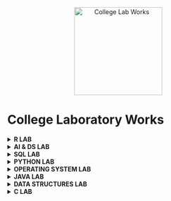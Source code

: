 <div align="center">
<img src="https://img.icons8.com/nolan/200/1A6DFF/C822FF/graduation-cap.png"  title = "College Lab Works" height='200'>
</div>

# College Laboratory Works


 <details> 
  <summary><b> R LAB </b></summary>

* [Experiment 1 → Input from terminal](https://github.com/004Ajay/College-Lab-Works/blob/main/Lab%20Experiments/CmdInp.R)

* [Experiment 2 → Min & Max value from a vector](https://github.com/004Ajay/College-Lab-Works/blob/main/Lab%20Experiments/VecMinMax.R)

* [Experiment 3 → Factorial & Palindrome of a number](https://github.com/004Ajay/College-Lab-Works/blob/main/Lab%20Experiments/fact.R)

* [Experiment 4 → Multiples of Five](https://github.com/004Ajay/College-Lab-Works/blob/main/Lab%20Experiments/MultiplesOfFive.R)

* [Experiment 5 → Pascals Triangle](https://github.com/004Ajay/College-Lab-Works/blob/main/Lab%20Experiments/PasTri.R)

* [Experiment 6 → Nth Largest Element](https://github.com/004Ajay/College-Lab-Works/blob/main/Lab%20Experiments/nth_largest.R)

* [Experiment 7 → Nth Element](https://github.com/004Ajay/College-Lab-Works/blob/main/Lab%20Experiments/nth_ele.R)

* [Experiment 8 → Element Insertion](https://github.com/004Ajay/College-Lab-Works/blob/main/Lab%20Experiments/ele_ins.R)

* [Experiment 9 → Transforms](https://github.com/004Ajay/College-Lab-Works/blob/main/Lab%20Experiments/transforms.R)

* [Experiment 10 → Apply & Lapply](https://github.com/004Ajay/College-Lab-Works/blob/main/Lab%20Experiments/apply_lapply.R)

* [Experiment 11 → Merge Dataframes](https://github.com/004Ajay/College-Lab-Works/blob/main/Lab%20Experiments/merge_df.R)

* [Experiment 12 → Linear Regression](https://github.com/004Ajay/College-Lab-Works/blob/main/Lab%20Experiments/LinReg_height_weight.R)
	
	* [Linear Regression Dataset](https://github.com/004Ajay/College-Lab-Works/blob/main/Lab%20Experiments/height_weight.csv)

* [Experiment 13 → Logistic Regression](https://github.com/004Ajay/College-Lab-Works/blob/main/Lab%20Experiments/log_reg.R)

* [Experiment 14 → Decision Tree](https://github.com/004Ajay/College-Lab-Works/blob/main/Lab%20Experiments/dtree.R)

* [Experiment 15 → Support Vector Machine](https://github.com/004Ajay/College-Lab-Works/blob/main/Lab%20Experiments/svm.R)

* [Experiment 16 → Variance Covariance Correlation](https://github.com/004Ajay/College-Lab-Works/blob/main/Lab%20Experiments/iris_cov_cor.R)

* [Experiment 17 → KMeans Clustering](https://github.com/004Ajay/College-Lab-Works/blob/main/Lab%20Experiments/kmeans_cluster.R)

* [Experiment 18 → Hierarchical Clustering](https://github.com/004Ajay/College-Lab-Works/blob/main/Lab%20Experiments/hierarchical.R)

* [Experiment 19 → DBSCAN Clustering](https://github.com/004Ajay/College-Lab-Works/blob/main/Lab%20Experiments/dbscan.R)

* [Experiment 20 → Statistical Tests](https://github.com/004Ajay/College-Lab-Works/blob/main/Lab%20Experiments/stats.R)

* [Experiment 21 → Hadoop Installation](https://github.com/004Ajay/College-Lab-Works/blob/main/Lab%20Experiments/Hadoop_Insatallation.txt)

* [Experiment 22 → Hadoop Shell Commands](https://github.com/004Ajay/College-Lab-Works/blob/main/Lab%20Experiments/Hadoop_Shell_Commands.txt)

* [Experiment 23 → MapReduce : Word Count Using Python](https://github.com/004Ajay/College-Lab-Works/blob/main/Lab%20Experiments/Word_Count.py)

</details>

<!-- --------------------------------------------------------- -->

 <details> 
  <summary><b> AI & DS LAB </b></summary>

* [Experiment 1 → Statistical Measures](https://github.com/004Ajay/College-Lab-Works/tree/main/AI%20Lab%20Experiments/Statistical_Measure_Data_Visualization.ipynb)

* [Experiment 2 → Matrix Operations & Data Visualization](https://github.com/004Ajay/College-Lab-Works/tree/main/AI%20Lab%20Experiments/Matrix_Operations_Data_Visualization.ipynb)

* [Experiment 3 → CSV Reordering](https://github.com/004Ajay/College-Lab-Works/tree/main/AI%20Lab%20Experiments/CSV_Reordering.ipynb)

* [Experiment 4 → Linear Regression](https://github.com/004Ajay/College-Lab-Works/tree/main/AI%20Lab%20Experiments/Linear_Regression.ipynb)

* [Experiment 5 → Logistic Regression](https://github.com/004Ajay/College-Lab-Works/tree/main/AI%20Lab%20Experiments/Logistic_Regression.ipynb)

* [Experiment 6 → K-Nearest Neighbour (KNN)](https://github.com/004Ajay/College-Lab-Works/tree/main/AI%20Lab%20Experiments/KNN.ipynb)

* [Experiment 7 → Naive Bayes](https://github.com/004Ajay/College-Lab-Works/tree/main/AI%20Lab%20Experiments/Naive_Bayes.ipynb)

* [Experiment 8 → Decision Tree](https://github.com/004Ajay/College-Lab-Works/tree/main/AI%20Lab%20Experiments/Decision_Tree.ipynb)

* [Experiment 9 → Correlation & Covariance](https://github.com/004Ajay/College-Lab-Works/tree/main/AI%20Lab%20Experiments/CorrCov.ipynb)

* [Experiment 10 → Support Vector Machine (SVM)](https://github.com/004Ajay/College-Lab-Works/tree/main/AI%20Lab%20Experiments/SVM.ipynb)

* [Experiment 11 → Principal Component Analysis (PCA)](https://github.com/004Ajay/College-Lab-Works/tree/main/AI%20Lab%20Experiments/PCA.ipynb)

* [Experiment 12 → Hill Climbing Algorithm](https://github.com/004Ajay/College-Lab-Works/tree/main/AI%20Lab%20Experiments/Hill_Climbing_Algorithm.ipynb)

</details>

<!-- --------------------------------------------------------- -->

 <details> 
  <summary><b> SQL LAB </b></summary>

 <!-- readme links here -->

</details>

<!-- --------------------------------------------------------- -->

 <details> 
  <summary><b> PYTHON LAB </b></summary>

 <!-- readme links here -->

</details>

<!-- --------------------------------------------------------- -->

 <details> 
  <summary><b> OPERATING SYSTEM LAB </b></summary>

 <!-- readme links here -->

</details>

<!-- --------------------------------------------------------- -->

 <details> 
  <summary><b> JAVA LAB </b></summary>

 <!-- readme links here -->

</details>

<!-- --------------------------------------------------------- -->

 <details> 
  <summary><b> DATA STRUCTURES LAB </b></summary>

 <!-- readme links here -->

</details>

<!-- --------------------------------------------------------- -->

 <details> 
  <summary><b> C LAB </b></summary>

 <!-- readme links here -->

</details>

<!-- --------------------------------------------------------- -->






<!-- https://github.com/004Ajay/College-Lab-Works/tree/main/ai%20and%20ds/lab%20exp -->
